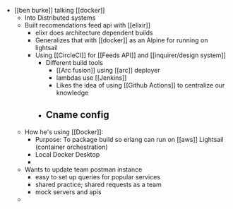- [[ben burke]] talking [[docker]]
	- Into Distributed systems
	- Built recomendations feed api with [[elixir]]
		- elixr does architecture dependent builds
		- Generalizes that with [[docker]] as an Alpine for running on lightsail
		- Using [[CircleCI]] for [[Feeds API]] and [[inquirer/design system]]
			- Different build tools
				- [[Arc fusion]] using [[arc]] deployer
				- lambdas use [[Jenkins]]
				- Likes the idea of using [[Github Actions]] to centralize our knowledge
			- Cname config
				-
	- How he's using [[Docker]]:
		- Purpose: To package build so erlang can run on [[aws]] Lightsail (container orchestration)
		- Local Docker Desktop
		-
	- Wants to update team postman instance
		- easy to set up queries for popular services
		- shared practice; shared requests as a team
		- mock servers and apis
	-